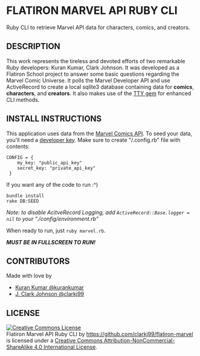 # FLATIRON MARVEL API RUBY CLI
Ruby CLI to retrieve Marvel API data for characters, comics, and creators.

## DESCRIPTION
This work represents the tireless and devoted efforts of two remarkable Ruby developers:  Kuran Kumar, Clark Johnson.  It was developed as a Flatiron School project to answer some basic questions regarding the Marvel Comic Universe.  It polls the Marvel Developer API and use ActiveRecord to create a local sqlite3 database containing data for **comics**, **characters**, and **creators**. It also makes use of the [TTY gem](https://github.com/piotrmurach/tty) for enhanced CLI methods.

## INSTALL INSTRUCTIONS
This application uses data from the [Marvel Comics API](https://developer.marvel.com). To seed your data, you'll need a [developer key](https://developer.marvel.com/documentation/getting_started). 
Make sure to create "/.config.rb" file with contents:
```
CONFIG = {
    my_key: "public_api_key"
    secret_key: "private_api_key"
 }
 ```
 If you want any of the code to run :^)

 ```
 bundle install
 rake DB:SEED 
 ```
 *Note: to disable AcitveRecord Logging, add `ActiveRecord::Base.logger = nil` to your "./config/environment.rb"*

When ready to run, just `ruby marvel.rb`.
 
 ***MUST BE IN FULLSCREEN TO RUN!***

 ## CONTRIBUTORS

 Made with love by
 * [Kuran Kumar @kurankumar](https://github.com/kurankumar)
 * [J. Clark Johnson @clarkj99](https://github.com/clarkj99)

 ## LICENSE

<a rel="license" href="http://creativecommons.org/licenses/by-nc-sa/4.0/"><img alt="Creative Commons License" style="border-width:0" src="https://i.creativecommons.org/l/by-nc-sa/4.0/88x31.png" /></a><br /><span xmlns:dct="http://purl.org/dc/terms/" href="http://purl.org/dc/dcmitype/Text" property="dct:title" rel="dct:type">Flatiron Marvel API Ruby CLI</span> by <a xmlns:cc="http://creativecommons.org/ns#" href="https://github.com/clarkj99/flatiron-marvel" property="cc:attributionName" rel="cc:attributionURL">https://github.com/clarkj99/flatiron-marvel</a> is licensed under a <a rel="license" href="http://creativecommons.org/licenses/by-nc-sa/4.0/">Creative Commons Attribution-NonCommercial-ShareAlike 4.0 International License</a>.

